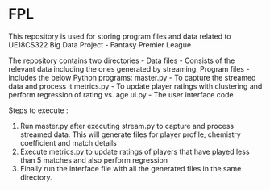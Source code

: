 # FPL

This repository is used for storing program files and data related to UE18CS322 Big Data Project - Fantasy Premier League

The repository contains two directories - 
Data files - Consists of the relevant data including the ones generated by streaming.
Program files - Includes the below Python programs:
	master.py - To capture the streamed data and process it
	metrics.py - To update player ratings with clustering and perform regression of rating vs. age
	ui.py - The user interface code

Steps to execute :

1. Run master.py after executing stream.py to capture and process streamed data. This will generate files for player profile, chemistry coefficient and match details
2. Execute metrics.py to update ratings of players that have played less than 5 matches and also perform regression
3. Finally run the interface file with all the generated files in the same directory.


	

